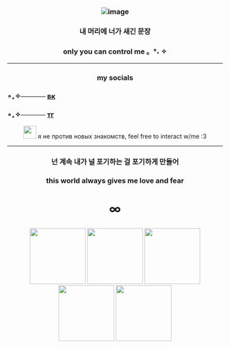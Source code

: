### <p align="center"> ![image](https://github.com/user-attachments/assets/1571adf1-b6c9-4730-8892-32d433acbc4f)
### <p align="center">내 머리에 너가 새긴 문장
### <p align="center">only you can control me   。°˖ ✧
____ 

### <p align="center">my socials
### ∘₊✧───── [вк](https://vk.com/nag1to)
### ∘₊✧───── [тг](https://t.me/ql0ne)
<p align="center"> <img src="https://i.pinimg.com/originals/be/9c/6d/be9c6d528bba24a847734b5908e4c5e6.gif"<width="30" height="30"> я не против новых знакомств, feel free to interact w/me :3
  
____
  
### <p align="center"> 넌 계속 내가 널 포기하는 걸 포기하게 만들어
### <p align="center">this world always gives me love and fear
# <p align="center">∞

<p align="center"> <img src="https://media1.tenor.com/m/JxOPntQrz-QAAAAd/xdinary-heroes-xdhluvs.gif"<width="130" height="130">
<img src="https://media.tenor.com/LfXkK-A6b-8AAAAd/gaon-xdinary-heroes.gif"<width="130" height="130">
<img src="https://media1.tenor.com/m/KNf66AMlIWAAAAAd/gaon-heart-xdinary-heroes.gif"<width="130" height="130">
<img src="https://media1.tenor.com/m/SdF8q7C4Z78AAAAd/xdinary-heroes-gaon-xdinary-heroes-jiseok.gif"<width="130" height="130">
<img src="https://media.tenor.com/EqwXD8Ij1CYAAAAM/xdinary-heroes-gaon.gif"<width="130" height="130">
